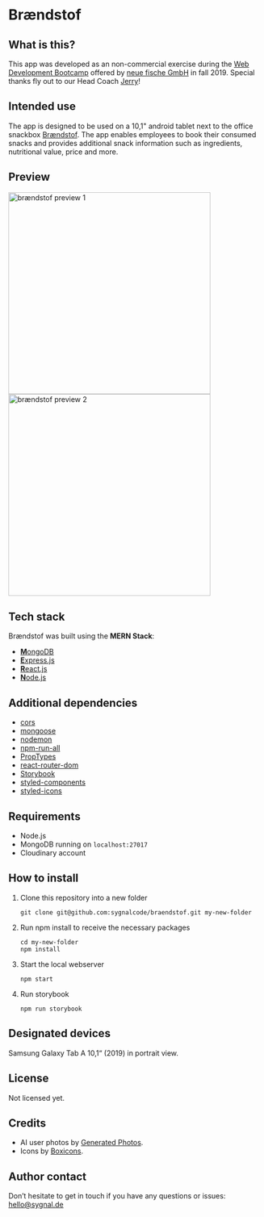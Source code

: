 # Brændstof

## What is this?

This app was developed as an non-commercial exercise during the [Web Development Bootcamp](https://www.neuefische.de/weiterbildung/web-development) offered by [neue fische GmbH](https://www.neuefische.de) in fall 2019. Special thanks fly out to our Head Coach [Jerry](https://badabam.de/)!

## Intended use

The app is designed to be used on a 10,1" android tablet next to the office snackbox [Brændstof](https://braendstof.de). The app enables employees to book their consumed snacks and provides additional snack information such as ingredients, nutritional value, price and more.

## Preview

<img src="./src/img/2019-10-28-brændstof-01.jpg" alt="brændstof preview 1" width="400"/>
<img src="./src/img/2019-10-28-brændstof-02.jpg" alt="brændstof preview 2" width="400"/>

## Tech stack

Brændstof was built using the **MERN Stack**:

- [**M**ongoDB](https://www.mongodb.com/)
- [**E**xpress.js](https://expressjs.com/)
- [**R**eact.js](https://reactjs.org/)
- [**N**ode.js](https://nodejs.org/)

## Additional dependencies

- [cors](https://www.npmjs.com/package/cors)
- [mongoose](https://mongoosejs.com/)
- [nodemon](https://nodemon.io/)
- [npm-run-all](https://www.npmjs.com/package/npm-run-all)
- [PropTypes](https://www.npmjs.com/package/prop-types)
- [react-router-dom](https://www.npmjs.com/package/react-router-dom)
- [Storybook](https://storybook.js.org/)
- [styled-components](https://www.styled-components.com/)
- [styled-icons](https://styled-icons.js.org/)

## Requirements

- Node.js
- MongoDB running on `localhost:27017`
- Cloudinary account

## How to install

1. Clone this repository into a new folder
   ```
   git clone git@github.com:sygnalcode/braendstof.git my-new-folder
   ```
2. Run npm install to receive the necessary packages
   ```
   cd my-new-folder
   npm install
   ```
3. Start the local webserver
   ```
   npm start
   ```
4. Run storybook
   ```
   npm run storybook
   ```

## Designated devices

Samsung Galaxy Tab A 10,1“ (2019) in portrait view.

## License

Not licensed yet.

## Credits

- AI user photos by [Generated Photos](https://generated.photos/).
- Icons by [Boxicons](https://boxicons.com/).

## Author contact

Don’t hesitate to get in touch if you have any questions or issues:<br>
[hello@sygnal.de](mailto:hello@sygnal.de)
